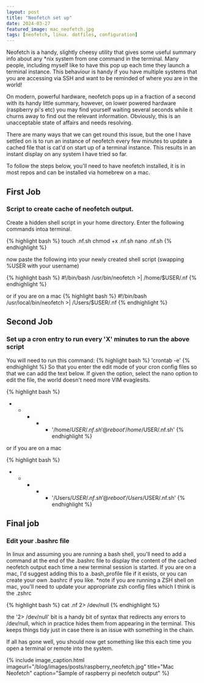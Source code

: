 ```yaml
---
layout: post
title: "Neofetch set up"
date: 2024-03-27
featured_image: mac_neofetch.jpg
tags: [neofetch, linux. dotfiles, configuration]
---
```

  
Neofetch is a handy, slightly cheesy utility that gives some useful summary info about any *nix system from one command in the terminal. Many people, including myself like to have this pop up each time they launch a terminal instance. This behaviour is handy if you have multiple systems that you are accessing via SSH and want to be reminded of where you are in the world!
  
On modern, powerful hardware, neofetch pops up in a fraction of a second with its handy little summary, however, on lower powered hardware (raspberry pi's etc) you may find yourself waiting several seconds while it churns away to find out the relevant information. Obviously, this is an unacceptable state of affairs and needs resolving.
  
There are many ways that we can get round this issue, but the one I have settled on is to run an instance of neofetch every few minutes to update a cached file that is cat'd on start up of a terminal instance. This results in an instant display on any system I have tried so far.
  
To follow the steps below, you'll need to have neofetch installed, it is in most repos and can be installed via homebrew on a mac.

## First Job
### Script to create cache of neofetch output.
Create a hidden shell script in your home directory. Enter the following commands intoa terminal.

{% highlight bash %}
touch .nf.sh
chmod +x .nf.sh
nano .nf.sh
{% endhighlight %}

now paste the following into your newly created shell script (swapping %USER with your username)

{% highlight bash %}
#!/bin/bash
/usr/bin/neofetch >| /home/$USER/.nf
{% endhighlight %}

or if you are on a mac
{% highlight bash %}
#!/bin/bash
/usr/local/bin/neofetch >| /Users/$USER/.nf
{% endhighlight %}

## Second Job
### Set up a cron entry to run every 'X' minutes to run the above script
You will need to run this command: 
{% highlight bash %} 'crontab -e' {% endhighlight %} 
So that you enter the edit mode of your cron config files so that we can add the text below. If given the option, select the nano option to edit the file, the world doesn't need more VIM evaglesits.

{% highlight bash %}
* * * * * '/home/$USER/.nf.sh'
@reboot '/home/$USER/.nf.sh'
{% endhighlight %}

or if you are on a mac

{% highlight bash %}
* * * * * '/Users/$USER/.nf.sh'
@reboot '/Users/$USER/.nf.sh'
{% endhighlight %}


## Final job
### Edit your .bashrc file

In linux and assuming you are running a bash shell, you'll need to add a command at the end of the .bashrc file to display the content of the cached neofetch output each time a new terminal session is started.
If you are on a mac, I'd suggest adding this to a .bash_profile file if it exists, or you can create your own .bashrc if you like.
*note if you are running a ZSH shell on mac, you'll need to update your appropriate zsh config files which I think is the .zshrc

{% highlight bash %}
cat .nf 2> /dev/null
{% endhighlight %}

the '2> /dev/null' bit is a handy bit of syntax that redirects any errors to /dev/null, which in practice hides them from appearing in the terminal. This keeps things tidy just in case there is an issue with something in the chain.

If all has gone well, you should now get something like this each time you open a terminal or remote into the system.

{% include image_caption.html imageurl="/blog/images/posts/raspberry_neofetch.jpg" title="Mac Neofetch" caption="Sample of raspberry pi neofetch output" %}